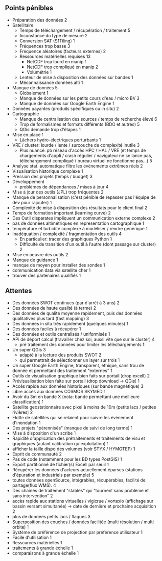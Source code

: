 ## Points pénibles

* Préparation des données 2
* Satellitaire
  * Temps de téléchargement / récupération / traitement 5
  * Inconstance du type de mesure 2
  * Conversion SAT (S1Tiling) 1
  * Fréquences trop basse 3
  * Fréquence aléatoires (facteurs externes) 2
  * Ressources matérielles requises 13
    * NetCDF trop lourd en manip 1
    * NetCDF trop compliqué en manip 2
    * Volumétrie 1
  * Lenteur de mise à disposition des données sur bandes 1
  * Méconnaissance données alti 1
* Manque de données 5
  * Globalement 1
  * Manque de données sur les petits cours d'eau / micro BV 3
  * Manque de données sur Google Earth Engine 1
* Données payantes (produits spécifiques ou in situ) 2
* Cartographie
  * Manque de centralisation des sources / temps de recherche élevé 6
  * Trop de formalismes et formats différents (BDO et autres) 5
  * QGis demande trop d'étapes 1
* Mise en place 1
  * Lâchers hydro-électriques perturbants 1
* VRE / cluster: lourde / lente / surcouche de complexité inutile 3
  * Plus nuancé: pb réseau d'accès HPC / HAL / VRE (et temps de chargements d'appli / crash régulier / navigateur ne se lance pas, téléchargement compliqué / bureau virtuel ne fonctionne pas...) 5
* Analyse stat. automatique filtre les évènements extrêmes réels 2
* Visualisation historique complexe 1
* Pression des projets (temps / budget) 3
* Développement
  * problèmes de dépendances / mises à jour 4
* Mise à jour des outils (JPL) trop fréquentes 2
* Manque de personnalisation (c'est pénible de repasser pas l'équipe de dev pour rajouter) 1
* Complexité de mise à disposition des résultats pour le client final 2
* Temps de formation important (learning curve) 2
* Des Outil disparates impliquent un communication externe complexe 2
* pas de données altimétriques en representation cartographique 1
* température et turbidité complexe à modéliser / rendre générique 1
* Inadéquation / complexité / fragmentation des outils 4
  * En particulier: tracer des graphiques Python 1
  * Difficulté de transition d'un outil à l'autre (dont passage sur cluster) 2
* Mise en oeuvre des outils 2
* Manque de guidance 1
* manque de moyen pour installer des sondes 1
* communication data via satellite cher 1
* trouver des partenaires qualifiés 1


## Attentes

* Des données SWOT continues (par d'arrêt à 3 ans) 2
* Des données de haute qualité (à terme) 2
* Des données de qualité moyenne rapidement, puis des données qualitatives plus tard (fast mapping) 3
* Des données in situ très rapidement (quelques minutes) 1
* Des données faciles à récupérer 1
* Des données et outils centralisés / uniformisés 1
* API de déport calcul (travailler chez soi, aussi vite que sur le cluster) 4
  * pré traitement des données pour limiter les téléchargements 1
* Un super QGis 3
  * adapté à la lecture des produits SWOT 2
  * qui permettrait de sélectionner un layer sur trois 1
* Un super Google Earth Engine, transparent, éthique, sans trou de donnée et permettant des traitement "externes" 1
* Outils de visualisation graphique bien faits sur portail (drop excell) 2
* Prévisualisation bien faite sur portail (drop download -> QGis) 1
* Accès rapide aux données historiques (sur bande magnétique) 3
* Libre accès aux données COSMOS SKYMED 1
* Avoir du 3m en bande X (nota: bande permettant une meilleure classification) 1
* Satellite geostationnaire avec pixel à moins de 10m (petits lacs / petites rivières) 2
* Flotte de satellites qui se relaient pour suivre les évènement d'inondation 1
* Des projets "pérennisés" (manque de suivi de long terme) 1
* Mise à disposition d'un scribe 1
* Rapidité d'application des prétraitements et traitements de visu et graphiques (autant calibration qu'exploitation) 1
* afficher la taille dispo des volumes (voir STYX / HYMOTEP) 1
* Esprit de communauté 2
* Pas de code (notamment pour les BD types PostGIS) 1
* Export partitionné de fichier(s) Excell par seuil 1
* Récupérer les données d'acteurs actuellement éparses (stations d'épuration et industriels par exemple) 5
* toutes données openSource, intégrables, récupérables, facilité de partage(flux WMS). 4
* Des chaînes de traitement "stables" qui "tournent sans problème et sans intervention" 2
* accès rapide aux stations virtuelles / vigicrue / vortexio (affichage sur bassin versant simultanée) -> date de dernière et prochaine acquisition 2
* plus de données petits lacs / flaques 3
* Superposition des couches / données facilitée (multi résolution / multi orbite) 1
* Système de préférence de projection par préférence utilisateur 1
* Facile d'utilisation 1
* Ressources matérielles 1
* traitements à grande échelle 1
* comparaisons à grande échelle 1
